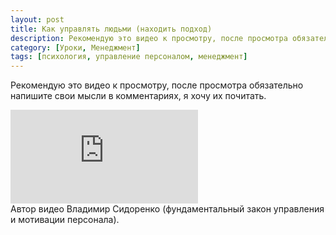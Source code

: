 ```yaml
---
layout: post
title: Как управлять людьми (находить подход)
description: Рекомендую это видео к просмотру, после просмотра обязательно напишите свои мысли в комментариях, я хочу их почитать.
category: [Уроки, Менеджмент]
tags: [психология, управление персоналом, менеджмент]
---
```


Рекомендую это видео к просмотру, после просмотра обязательно напишите свои мысли в комментариях, я хочу их почитать.

<div class="yt-video-container-1">
    <iframe src="https://www.youtube.com/embed/pR9AMU1luc8?rel=0" frameborder="0" allowfullscreen></iframe>    
</div>
Автор видео Владимир Сидоренко (фундаментальный закон управления и мотивации персонала).
